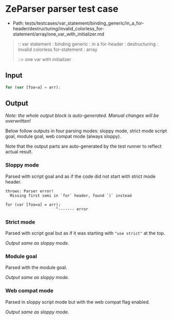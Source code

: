 # ZeParser parser test case

- Path: tests/testcases/var_statement/binding_generic/in_a_for-header/destructuring/invalid_colorless_for-statement/array/one_var_with_initializer.md

> :: var statement : binding generic : in a for-header : destructuring : invalid colorless for-statement : array
>
> ::> one var with initializer

## Input

`````js
for (var [foo=a] = arr);
`````

## Output

_Note: the whole output block is auto-generated. Manual changes will be overwritten!_

Below follow outputs in four parsing modes: sloppy mode, strict mode script goal, module goal, web compat mode (always sloppy).

Note that the output parts are auto-generated by the test runner to reflect actual result.

### Sloppy mode

Parsed with script goal and as if the code did not start with strict mode header.

`````
throws: Parser error!
  Missing first semi in `for` header, found `)` instead

for (var [foo=a] = arr);
                      ^------- error
`````

### Strict mode

Parsed with script goal but as if it was starting with `"use strict"` at the top.

_Output same as sloppy mode._

### Module goal

Parsed with the module goal.

_Output same as sloppy mode._

### Web compat mode

Parsed in sloppy script mode but with the web compat flag enabled.

_Output same as sloppy mode._
